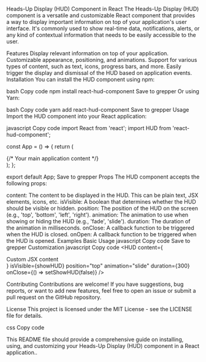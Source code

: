 
Heads-Up Display (HUD) Component in React
The Heads-Up Display (HUD) component is a versatile and customizable React component that provides a way to display important information on top of your application's user interface. It's commonly used to show real-time data, notifications, alerts, or any kind of contextual information that needs to be easily accessible to the user.

Features
Display relevant information on top of your application.
Customizable appearance, positioning, and animations.
Support for various types of content, such as text, icons, progress bars, and more.
Easily trigger the display and dismissal of the HUD based on application events.
Installation
You can install the HUD component using npm:

bash
Copy code
npm install react-hud-component
Save to grepper
Or using Yarn:

bash
Copy code
yarn add react-hud-component
Save to grepper
Usage
Import the HUD component into your React application:

javascript
Copy code
import React from 'react';
import HUD from 'react-hud-component';

const App = () => {
  return (
    <div>
      {/* Your main application content */}
      <HUD content="Hello, this is the HUD!" isVisible={true} />
    </div>
  );
};

export default App;
Save to grepper
Props
The HUD component accepts the following props:

content: The content to be displayed in the HUD. This can be plain text, JSX elements, icons, etc.
isVisible: A boolean that determines whether the HUD should be visible or hidden.
position: The position of the HUD on the screen (e.g., 'top', 'bottom', 'left', 'right').
animation: The animation to use when showing or hiding the HUD (e.g., 'fade', 'slide').
duration: The duration of the animation in milliseconds.
onClose: A callback function to be triggered when the HUD is closed.
onOpen: A callback function to be triggered when the HUD is opened.
Examples
Basic Usage
javascript
Copy code
<HUD content="Hello, this is the HUD!" isVisible={true} />
Save to grepper
Customization
javascript
Copy code
<HUD
  content={<div>Custom JSX content</div>}
  isVisible={showHUD}
  position="top"
  animation="slide"
  duration={300}
  onClose={() => setShowHUD(false)}
/>

Contributing
Contributions are welcome! If you have suggestions, bug reports, or want to add new features, feel free to open an issue or submit a pull request on the GitHub repository.

License
This project is licensed under the MIT License - see the LICENSE file for details.

css
Copy code

This README file should provide a comprehensive guide on installing, using, and customizing your Heads-Up Display (HUD) component in a React application..
